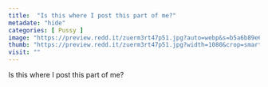 ```yaml
---
title:  "Is this where I post this part of me?"
metadate: "hide"
categories: [ Pussy ]
image: "https://preview.redd.it/zuerm3rt47p51.jpg?auto=webp&s=b5a6b89e666d107fc8a0922c03d431fc09f4c7e2"
thumb: "https://preview.redd.it/zuerm3rt47p51.jpg?width=1080&crop=smart&auto=webp&s=9443105f3a26b0c452b47994e4ba118da1d0dced"
visit: ""
---
```

Is this where I post this part of me?
